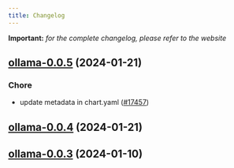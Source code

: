 ```yaml
---
title: Changelog
---
```


**Important:**
*for the complete changelog, please refer to the website*



## [ollama-0.0.5](https://github.com/truecharts/charts/compare/ollama-0.0.4...ollama-0.0.5) (2024-01-21)

### Chore



- update metadata in chart.yaml ([#17457](https://github.com/truecharts/charts/issues/17457))


## [ollama-0.0.4](https://github.com/truecharts/charts/compare/ollama-0.0.3...ollama-0.0.4) (2024-01-21)




## [ollama-0.0.3](https://github.com/truecharts/charts/compare/ollama-0.0.2...ollama-0.0.3) (2024-01-10)